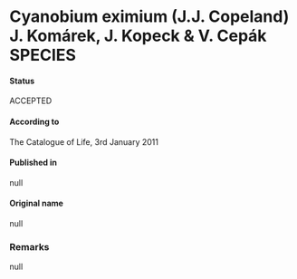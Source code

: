 # Cyanobium eximium (J.J. Copeland) J. Komárek, J. Kopeck & V. Cepák SPECIES

#### Status
ACCEPTED

#### According to
The Catalogue of Life, 3rd January 2011

#### Published in
null

#### Original name
null

### Remarks
null
